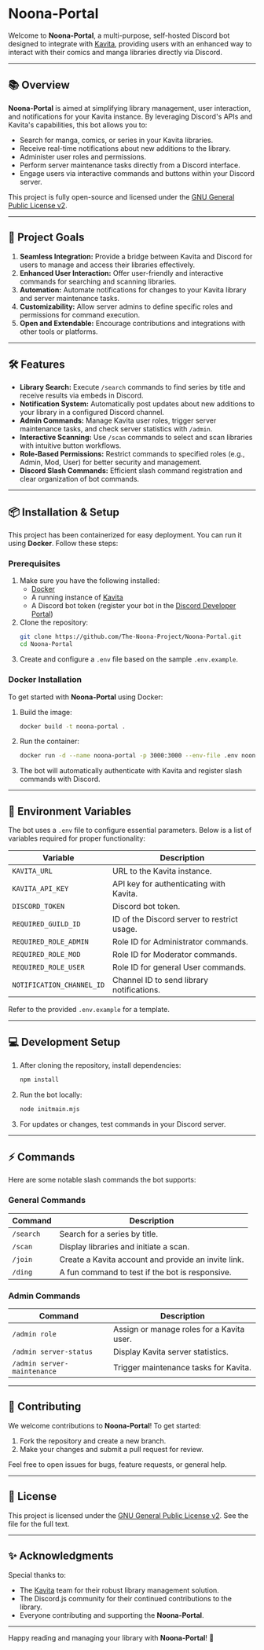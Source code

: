 # Noona-Portal

Welcome to **Noona-Portal**, a multi-purpose, self-hosted Discord bot designed to integrate with [Kavita](https://www.kavitareader.com/), providing users with an enhanced way to interact with their comics and manga libraries directly via Discord.

---

## 📚 Overview

**Noona-Portal** is aimed at simplifying library management, user interaction, and notifications for your Kavita instance. By leveraging Discord's APIs and Kavita's capabilities, this bot allows you to:
- Search for manga, comics, or series in your Kavita libraries.
- Receive real-time notifications about new additions to the library.
- Administer user roles and permissions.
- Perform server maintenance tasks directly from a Discord interface.
- Engage users via interactive commands and buttons within your Discord server.

This project is fully open-source and licensed under the [GNU General Public License v2](LICENSE).

---

## 🚀 Project Goals

1. **Seamless Integration:** Provide a bridge between Kavita and Discord for users to manage and access their libraries effectively.
2. **Enhanced User Interaction:** Offer user-friendly and interactive commands for searching and scanning libraries.
3. **Automation:** Automate notifications for changes to your Kavita library and server maintenance tasks.
4. **Customizability:** Allow server admins to define specific roles and permissions for command execution.
5. **Open and Extendable:** Encourage contributions and integrations with other tools or platforms.

---

## 🛠 Features

- **Library Search:** Execute `/search` commands to find series by title and receive results via embeds in Discord.
- **Notification System:** Automatically post updates about new additions to your library in a configured Discord channel.
- **Admin Commands:** Manage Kavita user roles, trigger server maintenance tasks, and check server statistics with `/admin`.
- **Interactive Scanning:** Use `/scan` commands to select and scan libraries with intuitive button workflows.
- **Role-Based Permissions:** Restrict commands to specified roles (e.g., Admin, Mod, User) for better security and management.
- **Discord Slash Commands:** Efficient slash command registration and clear organization of bot commands.

---

## 📦 Installation & Setup

This project has been containerized for easy deployment. You can run it using **Docker**. Follow these steps:

### Prerequisites
1. Make sure you have the following installed:
   - [Docker](https://docs.docker.com/get-docker/)
   - A running instance of [Kavita](https://www.kavitareader.com/)
   - A Discord bot token (register your bot in the [Discord Developer Portal](https://discord.com/developers/applications))
2. Clone the repository:
   ```bash
   git clone https://github.com/The-Noona-Project/Noona-Portal.git
   cd Noona-Portal
   ```
3. Create and configure a `.env` file based on the sample `.env.example`.

### Docker Installation

To get started with **Noona-Portal** using Docker:
1. Build the image:
   ```bash
   docker build -t noona-portal .
   ```
2. Run the container:
   ```bash
   docker run -d --name noona-portal -p 3000:3000 --env-file .env noona-portal
   ```
3. The bot will automatically authenticate with Kavita and register slash commands with Discord.

---

## 🧩 Environment Variables

The bot uses a `.env` file to configure essential parameters. Below is a list of variables required for proper functionality:

| Variable                | Description                                  |
|-------------------------|----------------------------------------------|
| `KAVITA_URL`            | URL to the Kavita instance.                 |
| `KAVITA_API_KEY`        | API key for authenticating with Kavita.      |
| `DISCORD_TOKEN`         | Discord bot token.                          |
| `REQUIRED_GUILD_ID`     | ID of the Discord server to restrict usage. |
| `REQUIRED_ROLE_ADMIN`   | Role ID for Administrator commands.         |
| `REQUIRED_ROLE_MOD`     | Role ID for Moderator commands.             |
| `REQUIRED_ROLE_USER`    | Role ID for general User commands.          |
| `NOTIFICATION_CHANNEL_ID` | Channel ID to send library notifications. |

Refer to the provided `.env.example` for a template.

---

## 💻 Development Setup

1. After cloning the repository, install dependencies:
   ```bash
   npm install
   ```
2. Run the bot locally:
   ```bash
   node initmain.mjs
   ```
3. For updates or changes, test commands in your Discord server.

---

## ⚡ Commands

Here are some notable slash commands the bot supports:

### General Commands
| Command      | Description                                         |
|--------------|-----------------------------------------------------|
| `/search`    | Search for a series by title.                      |
| `/scan`      | Display libraries and initiate a scan.             |
| `/join`      | Create a Kavita account and provide an invite link. |
| `/ding`      | A fun command to test if the bot is responsive.    |

### Admin Commands
| Command                 | Description                                  |
|-------------------------|----------------------------------------------|
| `/admin role`           | Assign or manage roles for a Kavita user.   |
| `/admin server-status`  | Display Kavita server statistics.           |
| `/admin server-maintenance` | Trigger maintenance tasks for Kavita.  |

---

## 🤝 Contributing

We welcome contributions to **Noona-Portal**! To get started:
1. Fork the repository and create a new branch.
2. Make your changes and submit a pull request for review.

Feel free to open issues for bugs, feature requests, or general help.

---

## 📜 License

This project is licensed under the [GNU General Public License v2](LICENSE). See the file for the full text.

---

## ✨ Acknowledgments

Special thanks to:
- The [Kavita](https://www.kavitareader.com/) team for their robust library management solution.
- The Discord.js community for their continued contributions to the library.
- Everyone contributing and supporting the **Noona-Portal**.

---

Happy reading and managing your library with **Noona-Portal**! 🚀

